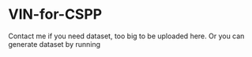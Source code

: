 # VIN-for-CSPP

Contact me if you need dataset, too big to be uploaded here. Or you can generate dataset by running  
